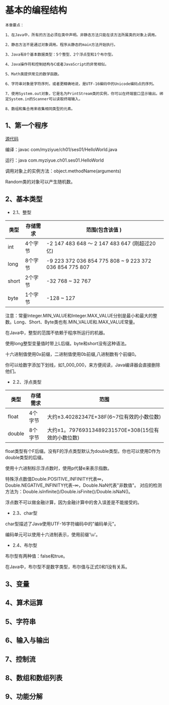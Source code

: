 # 基本的编程结构

```
本章要点：

1、在Java中，所有的方法必须在类中声明。非静态方法只能在该方法所属类的对象上调用。

2、静态方法不是通过对象调用。程序从静态的main方法开始执行。

3、Java有8个基本数据类型：5个整型、2个浮点型和1个布尔型。

4、Java操作符和控制结构与C或者JavaScript的非常相似。

5、Math类提供常见的数学函数。

6、字符串对象是字符序列，或者更精确地说，是UTF-16编码中的Unicode编码点的序列。

7、使用System.out对象，它是名为PrintStream类的实例，你可以在终端窗口显示输出。绑定System.in的Scanner可以读取终端输入。

8、数组和集合用来收集相同类型的元素。

```

## 1、第一个程序

[源代码](https://github.com/myziyue/Java-basic/tree/master/src/com/myziyue/ch01/)

编译：javac com/myziyue/ch01/ses01/HelloWorld.java

运行：java com.myziyue.ch01.ses01.HelloWorld

调用对象上的实例方法：object.methodName(arguments)

Random类的对象可以产生随机数。

## 2、基本类型

- 2.1、整型

类型 | 存储需求  | 范围(包含该值 )
---|---|---
int  | 4个字节 | -2 147 483 648 ～ 2 147 483 647 (刚超过20亿)
long | 8个字节 | -9 223 372 036 854 775 808 ~ 9 223 372 036 854 775 807
short | 2个字节 | -32 768 ~ 32 767
byte | 1个字节 | -128 ~ 127

注意：常量Integer.MIN_VALUE和Integer.MAX_VALUE分别是最小和最大的整数。Long、Short、Byte类也有.MIN_VALUE和.MAX_VALUE常量。

在Java中，整型的范围不依赖于程序所运行的机器。

使用long整型变量值时带上L后缀。byte和short没有这种语法。

十六进制值使用0x前缀，二进制值使用0b前缀,八进制数有个前缀0。

你可以给数字添加下划线，如1_000_000，来方便阅读，Java编译器会直接删除他们。

- 2.2、浮点类型

类型 | 存储需求 | 范围
---|---|---
float | 4个字节 | 大约±3.40282347E+38F(6~7位有效的小数位数)
double | 8个字节 | 大约±1。79769313489231570E+308(15位有效的小数位数)

float类型有个F后缀。没有F的浮点类型默认为double类型。你也可以使用D作为double类型的后缀。

使用十六进制标示浮点数时，使用p代替e来表示指数。

特殊浮点数值Double.POSITIVE_INFINITY代表∞，Double.NEGATIVE_INFINITY代表-∞，Double.NaN代表"非数值"。
对应的检测方法为：Double.isInfinite()/Double.isFinite()/Double.isNaN()。

浮点数不可以做金融计算，因为金融计算中的舍入误差是不能接受的。

- 2.3、char型

char型描述了Java使用UTF-16字符编码中的"编码单元"。

编码单元可以使用十六进制表示，使用前缀'\u'。

- 2.4、布尔型

布尔型有两种值：false和true。

在Java中，布尔型不是数字类型，布尔值与正式0和1没有关系。

## 3、变量

## 4、算术运算

## 5、字符串

## 6、输入与输出

## 7、控制流

## 8、数组和数组列表

## 9、功能分解

 


























